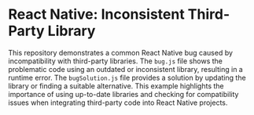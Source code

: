 # React Native: Inconsistent Third-Party Library
This repository demonstrates a common React Native bug caused by incompatibility with third-party libraries.  The `bug.js` file shows the problematic code using an outdated or inconsistent library, resulting in a runtime error. The `bugSolution.js` file provides a solution by updating the library or finding a suitable alternative.  This example highlights the importance of using up-to-date libraries and checking for compatibility issues when integrating third-party code into React Native projects.